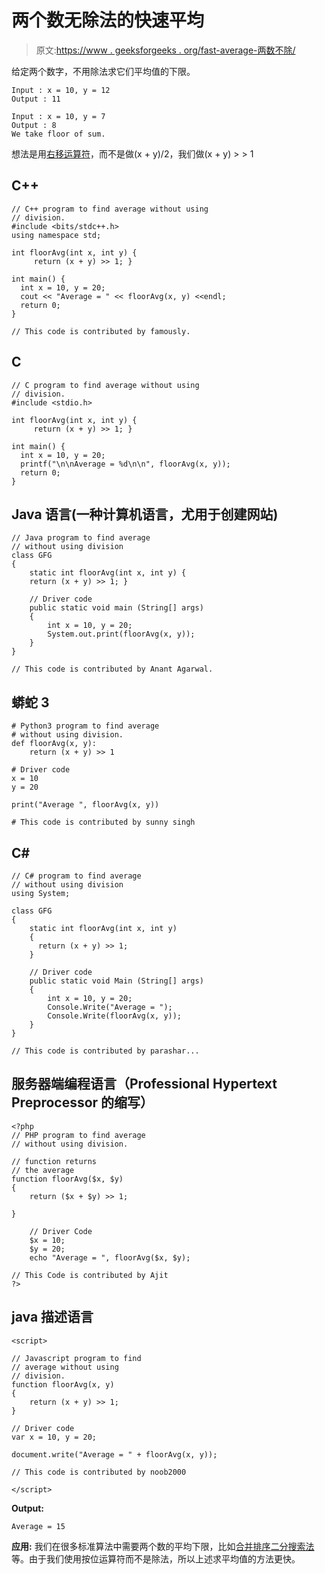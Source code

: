 # 两个数无除法的快速平均

> 原文:[https://www . geeksforgeeks . org/fast-average-两数不除/](https://www.geeksforgeeks.org/fast-average-two-numbers-without-division/)

给定两个数字，不用除法求它们平均值的下限。

```
Input : x = 10, y = 12
Output : 11

Input : x = 10, y = 7
Output : 8
We take floor of sum.
```

想法是用[右移运算符](https://www.geeksforgeeks.org/bitwise-shift-operators-in-java/)，而不是做(x + y)/2，我们做(x + y) > > 1

## C++

```
// C++ program to find average without using
// division.
#include <bits/stdc++.h>
using namespace std;

int floorAvg(int x, int y) {
     return (x + y) >> 1; }

int main() {
  int x = 10, y = 20;
  cout << "Average = " << floorAvg(x, y) <<endl;
  return 0;
}

// This code is contributed by famously.
```

## C

```
// C program to find average without using
// division.
#include <stdio.h>

int floorAvg(int x, int y) {
     return (x + y) >> 1; }

int main() {
  int x = 10, y = 20;
  printf("\n\nAverage = %d\n\n", floorAvg(x, y));
  return 0;
}
```

## Java 语言(一种计算机语言，尤用于创建网站)

```
// Java program to find average
// without using division
class GFG
{
    static int floorAvg(int x, int y) {
    return (x + y) >> 1; }

    // Driver code
    public static void main (String[] args)
    {
        int x = 10, y = 20;
        System.out.print(floorAvg(x, y));
    }
}

// This code is contributed by Anant Agarwal.
```

## 蟒蛇 3

```
# Python3 program to find average
# without using division.
def floorAvg(x, y):
    return (x + y) >> 1

# Driver code
x = 10
y = 20

print("Average ", floorAvg(x, y))

# This code is contributed by sunny singh
```

## C#

```
// C# program to find average
// without using division
using System;

class GFG
{
    static int floorAvg(int x, int y)
    {
      return (x + y) >> 1;
    }

    // Driver code
    public static void Main (String[] args)
    {
        int x = 10, y = 20;
        Console.Write("Average = ");
        Console.Write(floorAvg(x, y));
    }
}

// This code is contributed by parashar...
```

## 服务器端编程语言（Professional Hypertext Preprocessor 的缩写）

```
<?php
// PHP program to find average
// without using division.

// function returns
// the average
function floorAvg($x, $y)
{
    return ($x + $y) >> 1;

}

    // Driver Code
    $x = 10;
    $y = 20;
    echo "Average = ", floorAvg($x, $y);

// This Code is contributed by Ajit
?>
```

## java 描述语言

```
<script>

// Javascript program to find
// average without using
// division.
function floorAvg(x, y)
{
    return (x + y) >> 1;
}

// Driver code
var x = 10, y = 20;

document.write("Average = " + floorAvg(x, y));

// This code is contributed by noob2000

</script>
```

**Output:** 

```
Average = 15
```

**应用:**
我们在很多标准算法中需要两个数的平均下限，比如[合并排序](https://www.geeksforgeeks.org/merge-sort/)[二分搜索法](https://www.geeksforgeeks.org/binary-search/)等。由于我们使用按位运算符而不是除法，所以上述求平均值的方法更快。